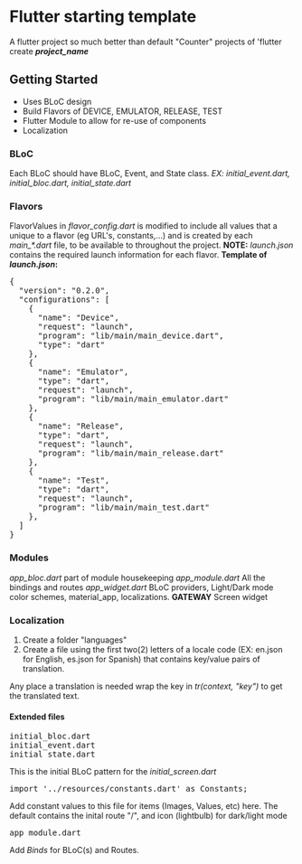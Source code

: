 # Flutter starting template

A flutter project so much better than default "Counter" projects of 'flutter create <i><b>project_name</b></i>

## Getting Started

- Uses BLoC design
- Build Flavors of DEVICE, EMULATOR, RELEASE, TEST
- Flutter Module to allow for re-use of components
- Localization

### BLoC

Each BLoC should have BLoC, Event, and State class. <i>EX: initial_event.dart, initial_bloc.dart, initial_state.dart</i>

### Flavors

FlavorValues in <i>flavor_config.dart</i> is modified to include all values that a unique to a flavor (eg URL's, constants,...) and is created by each <i>main_*.dart</i> file, to be available to throughout the project.
<b>NOTE:</b> <i>launch.json</i> contains the required launch information for each flavor.
<b>Template of <i>launch.json</i>:</b>
<pre>
{
  "version": "0.2.0",
  "configurations": [
    {
      "name": "Device",
      "request": "launch",
      "program": "lib/main/main_device.dart",
      "type": "dart"
    },
    {
      "name": "Emulator",
      "type": "dart",
      "request": "launch",
      "program": "lib/main/main_emulator.dart"
    },
    {
      "name": "Release",
      "type": "dart",
      "request": "launch",
      "program": "lib/main/main_release.dart"
    },
    {
      "name": "Test",
      "type": "dart",
      "request": "launch",
      "program": "lib/main/main_test.dart"
    },
  ]
}
</pre>

### Modules

<i>app_bloc.dart</i> part of module housekeeping
<i>app_module.dart</i> All the bindings and routes
<i>app_widget.dart</i>  BLoC providers, Light/Dark mode color schemes, material_app, localizations.
<b>GATEWAY</b> Screen widget

### Localization
1) Create a folder "languages"
2) Create a file using the first two(2) letters of a locale code (EX: en.json for English, es.json for Spanish) that contains key/value pairs of translation.

Any place a translation is needed wrap the key in <i>tr(context, "key")</i> to get the translated text.

#### Extended files

<pre>
initial_bloc.dart
initial_event.dart
initial_state.dart
</pre>
This is the initial BLoC pattern for the <i>initial_screen.dart</i>

<pre>
import '../resources/constants.dart' as Constants;
</pre>
Add constant values to this file for items (Images, Values, etc) here. The default contains the inital route "/", and icon (lightbulb) for dark/light mode
<pre>
app_module.dart
</pre>
Add <i>Binds</i> for BLoC(s) and Routes.
